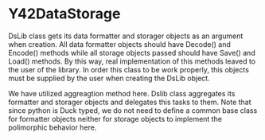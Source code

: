 # Y42DataStorage


DsLib class gets its data formatter and storager objects as an argument when creation. All data formatter objects should have Decode() and Encode()
methods while all storage objects passed should have Save() and Load() methods. By this way, real implementation of this methods leaved to the user of the 
library. In order this class to be work properly, this objects must be supplied by the user when creating the DsLib object.


We have utilized aggreagtion method here. Dslib class aggregates its formatter and storager objects and delegates this tasks to them.
Note that since python is Duck typed, we do not need to define a common base class for formatter objects neither for storage objects
to implement the polimorphic behavior here. 
